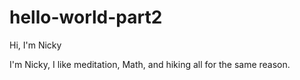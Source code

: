 # hello-world-part2
Hi, I'm Nicky

I'm Nicky, I like meditation, Math, and hiking all for the same reason.

